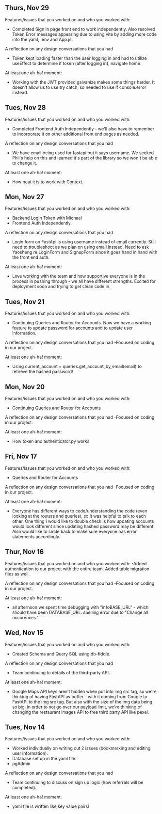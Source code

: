 ## Thurs, Nov 29
Features/issues that you worked on and who you worked with:
- Completed Sign In page front end to work independently. Also resolved Token Error messages appearing due to using vite by adding more code into the yaml, .env and App.js.

A reflection on any design conversations that you had
- Token kept loading faster than the user logging in and had to utilize useEffect to determine if token (after logging in), navigate home.

At least one ah-ha! moment:
- Working with the JWT provided galvanize makes some things harder. It doesn't allow us to use try catch, so needed to use if console.error instead.

## Tues, Nov 28
Features/issues that you worked on and who you worked with:
- Completed Frontend Auth Independently - we'll also have to remember to incorporate it on other additional front end pages as needed.

A reflection on any design conversations that you had
- We have email being used for fastapi but it says username. We seeked Phil's help on this and learned it's part of the library so we won't be able to change it.

At least one ah-ha! moment:
- How neat it is to work with Context.

## Mon, Nov 27
Features/issues that you worked on and who you worked with:
- Backend Login Token with Michael
- Frontend Auth Independently.

A reflection on any design conversations that you had
- Login form on FastApi is using username instead of email currently. Still need to troubleshoot as we plan on using email instead. Need to ask Yaosheng re:LoginForm and SignupForm since it goes hand in hand with the front end auth.

At least one ah-ha! moment:
- Love working with the team and how supportive everyone is in the process in pushing through - we all have different strengths. Excited for deployment soon and trying to get clean code in.

## Tues, Nov 21
Features/issues that you worked on and who you worked with:
- Continuing Queries and Router for Accounts. Now we have a working feature to update password for accounts and to update user information. 

A reflection on any design conversations that you had
-Focused on coding in our project.

At least one ah-ha! moment:
- Using current_account = queries.get_account_by_email(email) to retrieve the hashed password!

## Mon, Nov 20
Features/issues that you worked on and who you worked with:
- Continuing Queries and Router for Accounts

A reflection on any design conversations that you had
-Focused on coding in our project.

At least one ah-ha! moment:
- How token and authenticator.py works

## Fri, Nov 17
Features/issues that you worked on and who you worked with:
- Queries and Router for Accounts

A reflection on any design conversations that you had
-Focused on coding in our project.

At least one ah-ha! moment:
- Everyone has different ways to code/understanding the code (even looking at the routers and queries), so it was helpful to talk to each other. One thing I would like to double check is how updating accounts would look different since updating hashed password may be different. Also would like to circle back to make sure everyone has error statements accordingly.

## Thur, Nov 16
Features/issues that you worked on and who you worked with:
-Added authentication to our project with the entire team.  Added table migration files as well.

A reflection on any design conversations that you had
-Focused on coding in our project.

At least one ah-ha! moment:
- all afternoon we spent time debugging with "infoBASE_URL" - which should have been DATABASE_URL. spelling error due to "Change all occurences."

## Wed, Nov 15
Features/issues that you worked on and who you worked with:
- Created Schema and Query SQL using db-fiddle.

A reflection on any design conversations that you had
- Team continuing to details of the third-party API.

At least one ah-ha! moment:
- Google Maps API keys aren't hidden when put into img src tag, so we're thinking of having FastAPI as buffer - with it coming from Google to FastAPI to the img src tag. But also with the size of the img data being so big, in order to not go over our payload limit, we're thinking of changing the restaurant images API to free third party API like pexel.

## Tues, Nov 14
Features/issues that you worked on and who you worked with:
- Worked individually on writing out 2 issues (bookmarking and editing user information).
- Database set up in the yaml file.
- pgAdmin

A reflection on any design conversations that you had
- Team continuing to discuss on sign up logic (how referrals will be completed).

At least one ah-ha! moment:
- yaml file is written like key value pairs!

